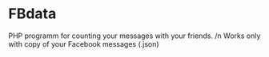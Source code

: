 # FBdata
PHP programm for counting your messages with your friends. /n
Works only with copy of your Facebook messages (.json)
